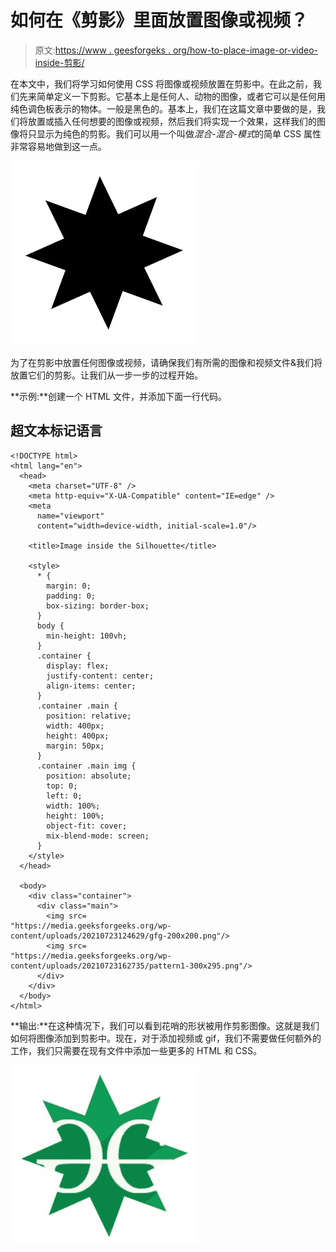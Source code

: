 # 如何在《剪影》里面放置图像或视频？

> 原文:[https://www . geesforgeks . org/how-to-place-image-or-video-inside-剪影/](https://www.geeksforgeeks.org/how-to-place-image-or-video-inside-silhouette/)

在本文中，我们将学习如何使用 CSS 将图像或视频放置在剪影中。在此之前，我们先来简单定义一下剪影。它基本上是任何人、动物的图像，或者它可以是任何用纯色调色板表示的物体。一般是黑色的。基本上，我们在这篇文章中要做的是，我们将放置或插入任何想要的图像或视频，然后我们将实现一个效果，这样我们的图像将只显示为纯色的剪影。我们可以用一个叫做*混合-混合-模式*的简单 CSS 属性非常容易地做到这一点。

[![](img/a37419eb7464e87d61db76aab709a04a.png)](https://media.geeksforgeeks.org/wp-content/uploads/20210723162735/pattern1-300x295.png)

为了在剪影中放置任何图像或视频，请确保我们有所需的图像和视频文件&我们将放置它们的剪影。让我们从一步一步的过程开始。

**示例:**创建一个 HTML 文件，并添加下面一行代码。

## 超文本标记语言

```htmlhtml
<!DOCTYPE html>
<html lang="en">
  <head>
    <meta charset="UTF-8" />
    <meta http-equiv="X-UA-Compatible" content="IE=edge" />
    <meta
      name="viewport"
      content="width=device-width, initial-scale=1.0"/>

    <title>Image inside the Silhouette</title>

    <style>
      * {
        margin: 0;
        padding: 0;
        box-sizing: border-box;
      }
      body {
        min-height: 100vh;
      }
      .container {
        display: flex;
        justify-content: center;
        align-items: center;
      }
      .container .main {
        position: relative;
        width: 400px;
        height: 400px;
        margin: 50px;
      }
      .container .main img {
        position: absolute;
        top: 0;
        left: 0;
        width: 100%;
        height: 100%;
        object-fit: cover;
        mix-blend-mode: screen;
      }
    </style>
  </head>

  <body>
    <div class="container">
      <div class="main">
        <img src=
"https://media.geeksforgeeks.org/wp-content/uploads/20210723124629/gfg-200x200.png"/>
        <img src=
"https://media.geeksforgeeks.org/wp-content/uploads/20210723162735/pattern1-300x295.png"/>
      </div>
    </div>
  </body>
</html>
```

**输出:**在这种情况下，我们可以看到花哨的形状被用作剪影图像。这就是我们如何将图像添加到剪影中。现在，对于添加视频或 gif，我们不需要做任何额外的工作，我们只需要在现有文件中添加一些更多的 HTML 和 CSS。

[![](img/1645ae84850d36ea99dc0a00d934f3af.png)](https://media.geeksforgeeks.org/wp-content/uploads/20210723162903/gfg-300x285.jpg)